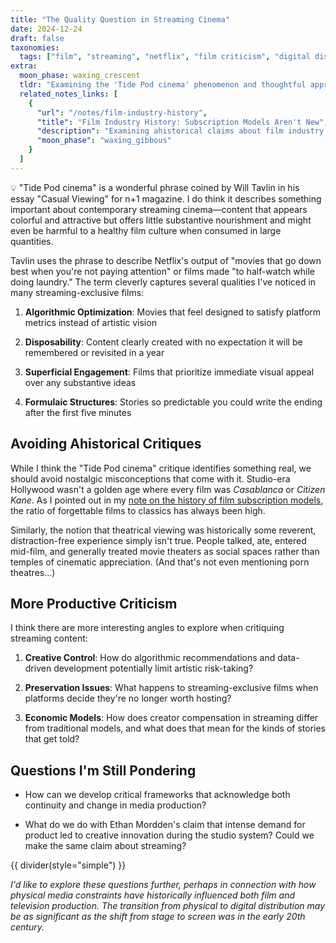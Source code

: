 ```yaml
---
title: "The Quality Question in Streaming Cinema"
date: 2024-12-24
draft: false
taxonomies:
  tags: ["film", "streaming", "netflix", "film criticism", "digital distribution"]
extra:
  moon_phase: waxing_crescent
  tldr: "Examining the 'Tide Pod cinema' phenomenon and thoughtful approaches to critiquing streaming content quality."
  related_notes_links: [
    {
      "url": "/notes/film-industry-history",
      "title": "Film Industry History: Subscription Models Aren't New",
      "description": "Examining ahistorical claims about film industry business models and quality standards.",
      "moon_phase": "waxing_gibbous"
    }
  ]
---
```


<span class="og">💡</span> "Tide Pod cinema" is a wonderful phrase coined by Will Tavlin in his essay "Casual Viewing" for n+1 magazine. I do think it describes something important about contemporary streaming cinema—content that appears colorful and attractive but offers little substantive nourishment and might even be harmful to a healthy film culture when consumed in large quantities.

Tavlin uses the phrase to describe Netflix's output of "movies that go down best when you're not paying attention" or films made "to half-watch while doing laundry." The term cleverly captures several qualities I've noticed in many streaming-exclusive films:

1. **Algorithmic Optimization**: Movies that feel designed to satisfy platform metrics instead of artistic vision
   
2. **Disposability**: Content clearly created with no expectation it will be remembered or revisited in a year
   
3. **Superficial Engagement**: Films that prioritize immediate visual appeal over any substantive ideas
   
4. **Formulaic Structures**: Stories so predictable you could write the ending after the first five minutes

## Avoiding Ahistorical Critiques

While I think the "Tide Pod cinema" critique identifies something real, we should avoid nostalgic misconceptions that come with it. Studio-era Hollywood wasn't a golden age where every film was *Casablanca* or *Citizen Kane*. As I pointed out in my [note on the history of film subscription models](@/notes/film-industry-history.md), the ratio of forgettable films to classics has always been high.

Similarly, the notion that theatrical viewing was historically some reverent, distraction-free experience simply isn't true. People talked, ate, entered mid-film, and generally treated movie theaters as social spaces rather than temples of cinematic appreciation. (And that's not even mentioning porn theatres...)

## More Productive Criticism

I think there are more interesting angles to explore when critiquing streaming content:

1. **Creative Control**: How do algorithmic recommendations and data-driven development potentially limit artistic risk-taking?
   
2. **Preservation Issues**: What happens to streaming-exclusive films when platforms decide they're no longer worth hosting?
   
3. **Economic Models**: How does creator compensation in streaming differ from traditional models, and what does that mean for the kinds of stories that get told?

## Questions I'm Still Pondering
    
- How can we develop critical frameworks that acknowledge both continuity and change in media production?

- What do we do with Ethan Mordden's claim that intense demand for product led to creative innovation during the studio system? Could we make the same claim about streaming? 

{{ divider(style="simple") }}

*I'd like to explore these questions further, perhaps in connection with how physical media constraints have historically influenced both film and television production. The transition from physical to digital distribution may be as significant as the shift from stage to screen was in the early 20th century.*